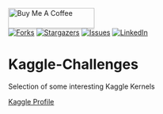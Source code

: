 <a href="https://www.buymeacoffee.com/pierpaolo" target="_blank"><img src="https://www.buymeacoffee.com/assets/img/custom_images/orange_img.png" alt="Buy Me A Coffee" style="height: 41px !important;width: 174px !important;box-shadow: 0px 3px 2px 0px rgba(190, 190, 190, 0.5) !important;-webkit-box-shadow: 0px 3px 2px 0px rgba(190, 190, 190, 0.5) !important;" ></a> <br>
[![Forks][forks-shield]][forks-url]
[![Stargazers][stars-shield]][stars-url]
[![Issues][issues-shield]][issues-url]
[![LinkedIn][linkedin-shield]][linkedin-url]

# Kaggle-Challenges
Selection of some interesting Kaggle Kernels

[Kaggle Profile](https://www.kaggle.com/pierpaolo28)

[contributors-shield]: https://img.shields.io/github/contributors/pierpaolo28/Kaggle-Challenges.svg?style=flat-square
[contributors-url]: https://github.com/pierpaolo28/Kaggle-Challenges/graphs/contributors
[forks-shield]: https://img.shields.io/github/forks/pierpaolo28/Kaggle-Challenges.svg?style=flat-square
[forks-url]: https://github.com/pierpaolo28/Kaggle-Challenges/network/members
[stars-shield]: https://img.shields.io/github/stars/pierpaolo28/Kaggle-Challenges.svg?style=flat-square
[stars-url]: https://github.com/pierpaolo28/Kaggle-Challenges/stargazers
[issues-shield]: https://img.shields.io/github/issues/pierpaolo28/Kaggle-Challenges.svg?style=flat-square
[issues-url]: https://github.com/pierpaolo28/Kaggle-Challenges/issues
[license-shield]: https://img.shields.io/github/license/pierpaolo28/Kaggle-Challenges.svg?style=flat-square
[linkedin-shield]: https://img.shields.io/badge/-LinkedIn-black.svg?style=flat-square&logo=linkedin&colorB=555
[linkedin-url]: https://www.linkedin.com/in/pierpaolo28/
[product-screenshot]: images/screenshot.png

